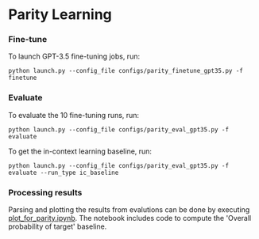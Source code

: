 # Parity Learning

### Fine-tune
To launch GPT-3.5 fine-tuning jobs, run:
```
python launch.py --config_file configs/parity_finetune_gpt35.py -f finetune
```

### Evaluate
To evaluate the 10 fine-tuning runs, run:
```
python launch.py --config_file configs/parity_eval_gpt35.py -f evaluate
```

To get the in-context learning baseline, run:
```
python launch.py --config_file configs/parity_eval_gpt35.py -f evaluate --run_type ic_baseline
```

### Processing results
Parsing and plotting the results from evalutions can be done by executing [plot_for_parity.ipynb](plot_for_parity.ipynb).
The notebook includes code to compute the 'Overall probability of target' baseline.